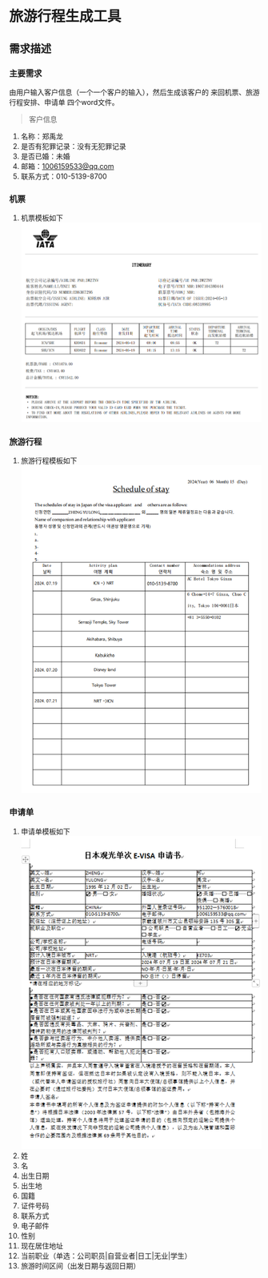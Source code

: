 # 旅游行程生成工具

## 需求描述
### 主要需求
由用户输入客户信息（一个一个客户的输入），然后生成该客户的 来回机票、旅游行程安排、申请单 四个word文件。

> 客户信息 

1. 名称：郑禹龙 
2. 是否有犯罪记录：没有无犯罪记录
3. 是否已婚：未婚
4. 邮箱：1006159533@qq.com
5. 联系方式：010-5139-8700

### 机票
1. 机票模板如下
![files/imgs/机票模板.png](files/imgs/机票模板.png)
   
### 旅游行程
1. 旅游行程模板如下
![files/imgs/行程模板.png](files/imgs/行程模板.png)
### 申请单
1. 申请单模板如下
![files/imgs/行程模板.png](files/imgs/申请表-中文.png)
1. 姓
2. 名
3. 出生日期
4. 出生地
5. 国籍
6. 证件号码
7. 联系方式
8. 电子邮件
9. 性别
10. 现在居住地址
11. 当前职业（单选：公司职员|自营业者|日工|无业|学生）
12. 旅游时间区间（出发日期与返回日期）
